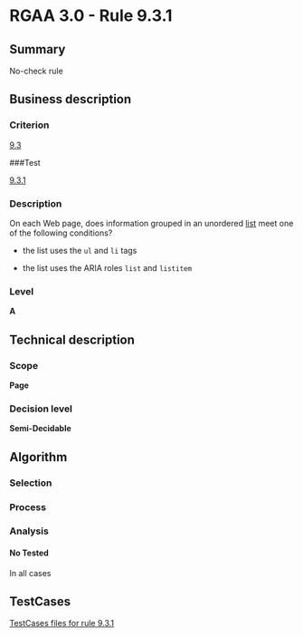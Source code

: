 # RGAA 3.0 -  Rule 9.3.1

## Summary

No-check rule

## Business description

### Criterion

[9.3](http://asqatasun.github.io/RGAA--3.0--EN/RGAA3.0_Criteria_English_version_v1.html#crit-9-3)

###Test

[9.3.1](http://asqatasun.github.io/RGAA--3.0--EN/RGAA3.0_Criteria_English_version_v1.html#test-9-3-1)

### Description
On each Web page, does
    information grouped in an unordered <a href="http://asqatasun.github.io/RGAA--3.0--EN/RGAA3.0_Glossary_English_version_v1.html#mListes">list</a>
    meet one of the following conditions?
    <ul><li>the list uses the <code>ul</code> and <code>li</code> tags</li>
  <li>the list
   uses the ARIA roles <code>list</code> and <code>listitem</code></li>
    </ul> 


### Level

**A**

## Technical description

### Scope

**Page**

### Decision level

**Semi-Decidable**

## Algorithm

### Selection

### Process

### Analysis

#### No Tested 

In all cases



##  TestCases 

[TestCases files for rule 9.3.1](https://github.com/Asqatasun/Asqatasun/tree/master/rules/rules-rgaa3.0/src/test/resources/testcases/rgaa30/Rgaa30Rule090301/) 


